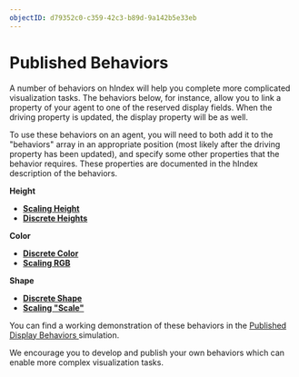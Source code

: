 ```yaml
---
objectID: d79352c0-c359-42c3-b89d-9a142b5e33eb
---
```


# Published Behaviors

A number of behaviors on hIndex will help you complete more complicated visualization tasks. The behaviors below, for instance, allow you to link a property of your agent to one of the reserved display fields. When the driving property is updated, the display property will be as well.

To use these behaviors on an agent, you will need to both add it to the "behaviors" array in an appropriate position \(most likely after the driving property has been updated\), and specify some other properties that the behavior requires. These properties are documented in the hIndex description of the behaviors.

**Height**

* [**Scaling Height**](/@hash/display-height-scale)
* [**Discrete Heights**](/@hash/display-height-discrete)

**Color**

* [**Discrete Color**](/@hash/display-color-discrete)
* [**Scaling RGB**](/@hash/display-rgb-scale)

**Shape**

* [**Discrete Shape**](/@hash/display-shape-discrete)
* [**Scaling "Scale"**](/@hash/display-scale-scaling)

You can find a working demonstration of these behaviors in the [Published Display Behaviors ](/@hash/published-display-behaviors)simulation.

We encourage you to develop and publish your own behaviors which can enable more complex visualization tasks.

